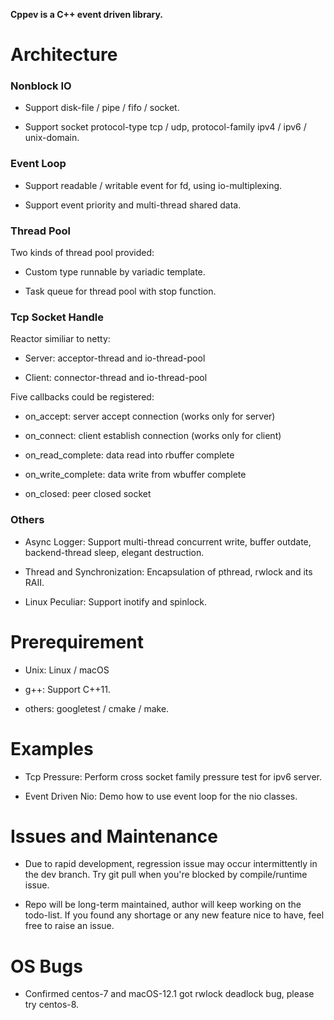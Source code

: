 **Cppev is a C++ event driven library.**

# Architecture

### Nonblock IO

* Support disk-file / pipe / fifo / socket.

* Support socket protocol-type tcp / udp, protocol-family ipv4 / ipv6 / unix-domain.

### Event Loop

* Support readable / writable event for fd, using io-multiplexing.

* Support event priority and multi-thread shared data.

### Thread Pool

Two kinds of thread pool provided:

* Custom type runnable by variadic template.

* Task queue for thread pool with stop function.

### Tcp Socket Handle

Reactor similiar to netty:

* Server: acceptor-thread and io-thread-pool

* Client: connector-thread and io-thread-pool

Five callbacks could be registered:

* on_accept: server accept connection (works only for server)

* on_connect: client establish connection (works only for client)

* on_read_complete: data read into rbuffer complete

* on_write_complete: data write from wbuffer complete

* on_closed: peer closed socket

### Others

* Async Logger: Support multi-thread concurrent write, buffer outdate, backend-thread sleep, elegant destruction.

* Thread and Synchronization: Encapsulation of pthread, rwlock and its RAII.

* Linux Peculiar: Support inotify and spinlock.

# Prerequirement

* Unix: Linux / macOS

* g++: Support C++11.

* others: googletest / cmake / make.

# Examples

* Tcp Pressure: Perform cross socket family pressure test for ipv6 server.

* Event Driven Nio: Demo how to use event loop for the nio classes.

# Issues and Maintenance

* Due to rapid development, regression issue may occur intermittently in the dev branch. Try git pull when you're blocked by compile/runtime issue.

* Repo will be long-term maintained, author will keep working on the todo-list. If you found any shortage or any new feature nice to have, feel free to raise an issue.

# OS Bugs

* Confirmed centos-7 and macOS-12.1 got rwlock deadlock bug, please try centos-8.
